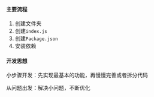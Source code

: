 #### 主要流程

1. 创建文件夹
2. 创建`index.js`
3. 创建`Package.json`
4. 安装依赖

#### 开发思想

小步骤开发：先实现最基本的功能，再慢慢完善或者拆分代码

从问题出发：解决小问题，不断优化